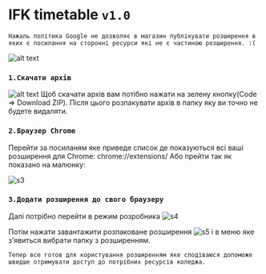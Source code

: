 # IFK timetable `v1.0`
`Нажаль політика Google не дозволяє в магазин публікувати розширення в яких є посилання на сторонні ресурси які не є частиною розширення. :(`

![alt text](https://raw.githubusercontent.com/maxbutcher1/maxbutcher1.github.io/main/photoForExtension/screen.png)

### `1.Скачати архів`

![alt text](https://raw.githubusercontent.com/maxbutcher1/maxbutcher1.github.io/main/photoForExtension/s2.png)
Щоб скачати архів вам потібно нажати на зелену кнопку(Code => Download ZIP). Після цього розпакувати архів в папку яку ви точно не будете видаляти.

### `2.Браузер Chrome`

Перейти за посиланям яке приведе список де показуються всі ваші розширення для Chrome: chrome://extensions/
Або прейти так як показано на малюнку:

![s3](https://raw.githubusercontent.com/maxbutcher1/maxbutcher1.github.io/main/photoForExtension/s3.png)

### `3.Додати розширення до свого браузеру`

Далі потрібно перейти в режим розробника
![s4](https://raw.githubusercontent.com/maxbutcher1/maxbutcher1.github.io/main/photoForExtension/s4.png)

Потім нажати завантажити розпаковане розширення
![s5](https://raw.githubusercontent.com/maxbutcher1/maxbutcher1.github.io/main/photoForExtension/s5.png)
і в меню яке з'явиться вибрати папку з розширенням.

`Тепер все готов для користування розширенням яке сподіваюся допоможе швидше отримувати доступ до потрібних ресурсів коледжа.`
